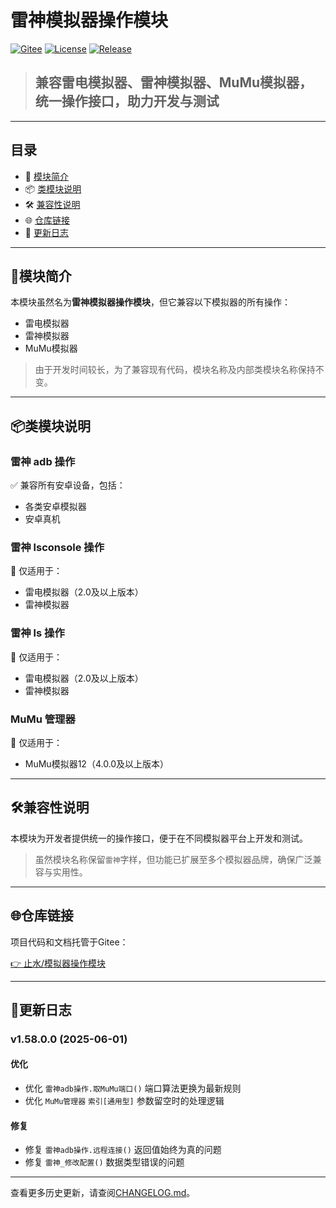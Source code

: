 # 雷神模拟器操作模块

[![Gitee](https://img.shields.io/badge/Gitee-项目主页-orange?logo=gitee)](https://gitee.com/fjcq/ZsEmuLib)
[![License](https://img.shields.io/badge/license-MIT-green.svg)](LICENSE)
[![Release](https://img.shields.io/badge/release-v1.58.0.0-blue)](CHANGELOG.md)

> ## 兼容雷电模拟器、雷神模拟器、MuMu模拟器，统一操作接口，助力开发与测试

---

## 目录

- 📖 [模块简介](#模块简介)
- 📦 [类模块说明](#类模块说明)
- 🛠️ [兼容性说明](#️兼容性说明)
- 🌐 [仓库链接](#仓库链接)
- 📝 [更新日志](#更新日志)

---

## 📖模块简介

本模块虽然名为**雷神模拟器操作模块**，但它兼容以下模拟器的所有操作：

- 雷电模拟器
- 雷神模拟器  
- MuMu模拟器

> 由于开发时间较长，为了兼容现有代码，模块名称及内部类模块名称保持不变。

---

## 📦类模块说明

### 雷神 adb 操作

✅ 兼容所有安卓设备，包括：

- 各类安卓模拟器
- 安卓真机

### 雷神 lsconsole 操作

🔹 仅适用于：

- 雷电模拟器（2.0及以上版本）
- 雷神模拟器

### 雷神 ls 操作

🔹 仅适用于：

- 雷电模拟器（2.0及以上版本）
- 雷神模拟器

### MuMu 管理器

🔸 仅适用于：

- MuMu模拟器12（4.0.0及以上版本）

---

## 🛠️兼容性说明

本模块为开发者提供统一的操作接口，便于在不同模拟器平台上开发和测试。

> 虽然模块名称保留`雷神`字样，但功能已扩展至多个模拟器品牌，确保广泛兼容与实用性。

---

## 🌐仓库链接

项目代码和文档托管于Gitee：

[👉 止水/模拟器操作模块](https://gitee.com/fjcq/ZsEmuLib)

---

## 📝更新日志

### v1.58.0.0 (2025-06-01)

#### 优化

- 优化 `雷神adb操作.取MuMu端口()` 端口算法更换为最新规则
- 优化 `MuMu管理器` `索引[通用型]` 参数留空时的处理逻辑

#### 修复

- 修复 `雷神adb操作.远程连接()` 返回值始终为真的问题
- 修复 `雷神_修改配置()` 数据类型错误的问题

---

查看更多历史更新，请查阅[CHANGELOG.md](CHANGELOG.md)。
